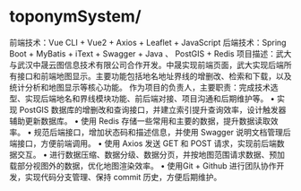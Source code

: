 # toponymSystem/
前端技术：Vue CLI  + Vue2  +  Axios  +   Leaflet  +  JavaScript
后端技术：Spring Boot  +  MyBatis  +  iText  +  Swagger  +  Java 、 PostGIS  +  Redis
项目描述：武大与武汉中晟云图信息技术有限公司合作开发。中晟实现前端页面，武大实现后端所有接口和前端地图显示。主要功能包括地名地址界线的增删改、检索和下载，以及统计分析和地图显示等核心功能。
作为项目的负责人，主要职责：完成技术选型、实现后端地名和界线模块功能、前后端对接、项目沟通和后期维护等。
• 实现 PostGIS 数据库的增删改和查询接口，并建立索引提升查询效率，设计触发器辅助更新数据库。
• 使用 Redis 存储一些常用和主要的数据，提升数据读取效率。
• 规范后端接口，增加状态码和描述信息，并使用 Swagger 说明文档管理后端接口，方便前端调用。
• 使用 Axios 发送 GET 和 POST 请求，实现前后端数据交互。
• 进行数据压缩、数据分级、数据分页，并按地图范围请求数据、预加载部分视图外的数据，优化地图渲染效率。
• 使用Git + Github 进行团队协作开发，实现代码分支管理、保持 commit 历史，方便后期维护。
